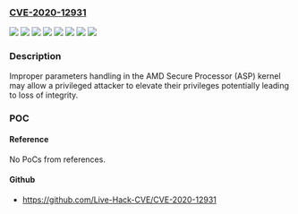 ### [CVE-2020-12931](https://cve.mitre.org/cgi-bin/cvename.cgi?name=CVE-2020-12931)
![](https://img.shields.io/static/v1?label=Product&message=AMD%20Radeon%20RX%205000%20Series%20%26%20PRO%20W5000%20Series%20&color=blue)
![](https://img.shields.io/static/v1?label=Product&message=AMD%20Ryzen(TM)%20Embedded%205000&color=blue)
![](https://img.shields.io/static/v1?label=Product&message=AMD%20Ryzen(TM)%20Embedded%20R1000&color=blue)
![](https://img.shields.io/static/v1?label=Product&message=AMD%20Ryzen(TM)%20Embedded%20R2000&color=blue)
![](https://img.shields.io/static/v1?label=Product&message=AMD%20Ryzen(TM)%20Embedded%20V1000&color=blue)
![](https://img.shields.io/static/v1?label=Version&message=%3D%20various%20&color=brighgreen)
![](https://img.shields.io/static/v1?label=Version&message=AMD%20Radeon%20Software%3C%2022.5.2%20&color=brighgreen)
![](https://img.shields.io/static/v1?label=Vulnerability&message=n%2Fa&color=brighgreen)

### Description

Improper parameters handling in the AMD Secure Processor (ASP) kernel may allow a privileged attacker to elevate their privileges potentially leading to loss of integrity.

### POC

#### Reference
No PoCs from references.

#### Github
- https://github.com/Live-Hack-CVE/CVE-2020-12931

